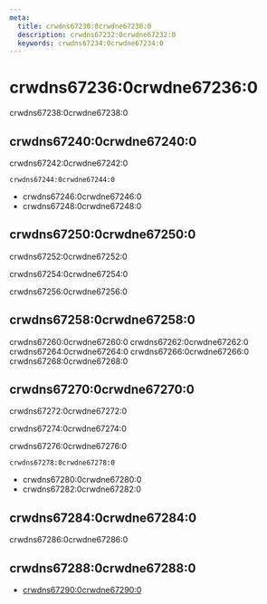 ```yaml
---
meta:
  title: crwdns67230:0crwdne67230:0
  description: crwdns67232:0crwdne67232:0
  keywords: crwdns67234:0crwdne67234:0
---
```


# crwdns67236:0crwdne67236:0
crwdns67238:0crwdne67238:0

<entry-ad />

## crwdns67240:0crwdne67240:0
crwdns67242:0crwdne67242:0

`crwdns67244:0crwdne67244:0`
- crwdns67246:0crwdne67246:0
- crwdns67248:0crwdne67248:0


## crwdns67250:0crwdne67250:0
crwdns67252:0crwdne67252:0

  crwdns67254:0crwdne67254:0

  crwdns67256:0crwdne67256:0

## crwdns67258:0crwdne67258:0
crwdns67260:0crwdne67260:0
<alert type="success">crwdns67262:0crwdne67262:0</alert>
<alert type="info">crwdns67264:0crwdne67264:0</alert>
<alert type="warning">crwdns67266:0crwdne67266:0</alert>
<alert type="error">crwdns67268:0crwdne67268:0</alert>

## crwdns67270:0crwdne67270:0
crwdns67272:0crwdne67272:0

  crwdns67274:0crwdne67274:0

  crwdns67276:0crwdne67276:0

  `crwdns67278:0crwdne67278:0`
  - crwdns67280:0crwdne67280:0
  - crwdns67282:0crwdne67282:0

## crwdns67284:0crwdne67284:0
crwdns67286:0crwdne67286:0

## crwdns67288:0crwdne67288:0
  - [crwdns67290:0crwdne67290:0]()

<backmatter />
